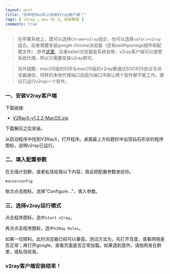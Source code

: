 ```yaml
---
layout: post
title: "怎样在MacOS上安装V2ray客户端？"
tags: [ v2ray , mac OS X, 安装教程 ]
comments: true
---
```


> 在苹果系统上，既可以选择`Chrome+v2ray`组合，也可以选择`safari+v2ray`组合。前者需要安装google chrome浏览器（还有swithyomega插件和配置文件）,参考[这里][1]。后者safari浏览器是系统自带，v2ray客户端可以接管系统代理，所以只需要安装v2ray即可。

> 另外提醒，macOS版的SSR与macOS版的v2ray都通过SOCKS5协议与浏览器通信，同样的本地代理端口会因为端口冲突让两个软件都不能工作。建议只运行v2ray一个软件。

### 一、安装V2ray客户端

下载链接:

- [V2RayX-v1.2.2-MacOS.zip][2]

下载解压之后安装。

从启动程序中找到V2RayX，打开程序。桌面最上方标题栏中出现钻石形状的程序图标，说明v2ray已运行。

### 二、填入配置参数

在无墙计划群，或者私信给我以下内容，我会把配置参数发给你。

```
macos+config
```


依次点击图标，选择"Configure..."，填入参数。

### 三、选择v2ray运行模式

点击程序图标，选中`start v2ray`。

再次点击程序图标，选中`V2Ray Rules`。

如果一切顺利，此时浏览器已经可以番茄。测试方法为，先打开百度，查看网络是否正常；再打开google，查看页面是否正常加载。如果遇到意外，请拍照发在群里，或私信给我。

### v2ray客户端安装结束！

<!-- [1]:<https://undervineyard.tk/2018/02/01/V2ray-Client-For-Windows.html> -->
[1]:<{{ site.baseurl }}{% post_url 2018-2-1-V2ray-Client-For-Windows %}>
[2]:<http://w8.undervineyard.com/V2RayX-v1.2.2-MacOS.zip>